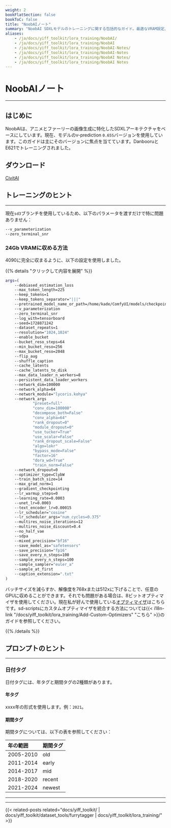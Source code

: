 ```yaml
---
weight: 2
bookFlatSection: false
bookToC: false
title: "NoobAIノート"
summary: "NoobAI SDXLモデルのトレーニングに関する包括的なガイド。最適なVRAM設定、トレーニングパラメータ、および時期特定のタグを使用したプロンプト技術を含みます。"
aliases:
    - /ja/docs/yiff_toolkit/lora_training/NoobAI/
    - /ja/docs/yiff_toolkit/lora_training/NoobAI
    - /ja/docs/yiff_toolkit/lora_training/NoobAI-Notes/
    - /ja/docs/yiff_toolkit/lora_training/NoobAI-Notes
    - /ja/docs/yiff_toolkit/lora_training/NoobAI Notes/
    - /ja/docs/yiff_toolkit/lora_training/NoobAI Notes
---
```


<!--markdownlint-disable MD025 -->

# NoobAIノート

---

## はじめに

NoobAIは、アニメとファーリーの画像生成に特化したSDXLアーキテクチャをベースにしています。現在、モデルのv-prediction `0.65S`バージョンを使用しています。このガイドは主にそのバージョンに焦点を当てています。DanbooruとE621でトレーニングされました。

## ダウンロード

[CivitAI](https://civitai.com/models/833294?modelVersionId=1093948)

## トレーニングのヒント

---

現在`sd3`ブランチを使用しているため、以下のパラメータを渡すだけで特に問題ありません：

```bash
--v_parameterization
--zero_terminal_snr
```

### 24Gb VRAMに収める方法

4090に完全に収まるように、以下の設定を使用しました。

{{% details "クリックして内容を展開"  %}}

```bash
args=(
    --debiased_estimation_loss
    --max_token_length=225
    --keep_tokens=1
    --keep_tokens_separator="|||"
    --pretrained_model_name_or_path=/home/kade/ComfyUI/models/checkpoints/noobaiXLVpredv06.safetensors
    --v_parameterization
    --zero_terminal_snr
    --log_with=tensorboard
    --seed=1728871242
    --dataset_repeats=1
    --resolution="1024,1024"
    --enable_bucket
    --bucket_reso_steps=64
    --min_bucket_reso=256
    --max_bucket_reso=2048
    --flip_aug
    --shuffle_caption
    --cache_latents
    --cache_latents_to_disk
    --max_data_loader_n_workers=8
    --persistent_data_loader_workers
    --network_dim=100000
    --network_alpha=64
    --network_module="lycoris.kohya"
    --network_args
            "preset=full"
            "conv_dim=100000"
            "decompose_both=False"
            "conv_alpha=64"
            "rank_dropout=0"
            "module_dropout=0"
            "use_tucker=True"
            "use_scalar=False"
            "rank_dropout_scale=False"
            "algo=lokr"
            "bypass_mode=False"
            "factor=16"
            "dora_wd=True"
            "train_norm=False"
    --network_dropout=0
    --optimizer_type=ClybW
    --train_batch_size=14
    --max_grad_norm=1
    --gradient_checkpointing
    --lr_warmup_steps=0
    --learning_rate=0.0003
    --unet_lr=0.0003
    --text_encoder_lr=0.00015
    --lr_scheduler="cosine"
    --lr_scheduler_args="num_cycles=0.375"
    --multires_noise_iterations=12
    --multires_noise_discount=0.4
    --no_half_vae
    --sdpa
    --mixed_precision="bf16"
    --save_model_as="safetensors"
    --save_precision="fp16"
    --save_every_n_steps=100
    --sample_every_n_steps=100
    --sample_sampler="euler_a"
    --sample_at_first
    --caption_extension=".txt"
)
```

バッチサイズを減らすか、解像度を768xまたは512xに下げることで、任意のGPUに収めることができます。それでも問題がある場合は、8ビットオプティマイザを使用してください。現在私が好んで使用している[オプティマイザ](https://github.com/ka-de/sd-scripts/blob/dev/library/optimizers/clybius.py)はこちらです。sd-scriptsにカスタムオプティマイザを統合する方法については{{< i18n-link "/docs/yiff_toolkit/lora_training/Add-Custom-Optimizers" "こちら" >}}のガイドを参照してください。

{{% /details %}}

<!--

### 細かい点

{{% details "クリックして内容を展開" %}}

この警告は単なる情報メッセージにすべきです：

```diff
diff --git a/library/sd3_train_utils.py b/library/sd3_train_utils.py
index 38f3c25..c9951a1 100644
--- a/library/sd3_train_utils.py
+++ b/library/sd3_train_utils.py
@@ -290,7 +290,7 @@ def add_sd3_training_arguments(parser: argparse.ArgumentParser):
 def verify_sdxl_training_args(args: argparse.Namespace, supportTextEncoderCaching: bool = True):
     assert not args.v2, "v2 cannot be enabled in SDXL training / SDXL学習ではv2を有効にすることはできません"
     if args.v_parameterization:
-        logger.warning("v_parameterization will be unexpected / SDXL学習ではv_parameterizationは想定外の動作になります")
+        logger.info("v_parameterization is enabled / v_parameterizationが有効になりました")

     if args.clip_skip is not None:
         logger.warning("clip_skip will be unexpected / SDXL学習ではclip_skipは動作しません")
diff --git a/library/sdxl_train_util.py b/library/sdxl_train_util.py
index dc3887c..dc883aa 100644
--- a/library/sdxl_train_util.py
+++ b/library/sdxl_train_util.py
@@ -345,7 +345,7 @@ def add_sdxl_training_arguments(parser: argparse.ArgumentParser, support_text_en
 def verify_sdxl_training_args(args: argparse.Namespace, supportTextEncoderCaching: bool = True):
     assert not args.v2, "v2 cannot be enabled in SDXL training / SDXL学習ではv2を有効にすることはできません"
     if args.v_parameterization:
-        logger.warning("v_parameterization will be unexpected / SDXL学習ではv_parameterizationは想定外の動作になります")
+        logger.info("v_parameterization is enabled / v_parameterizationが有効になりました")

     if args.clip_skip is not None:
         logger.warning("clip_skip will be unexpected / SDXL学習ではclip_skipは動作しません")
```

この時点で誰もが読んだ研究論文へのリンクの代わりに、この情報を表示するだけでもよいでしょう：

```diff
diff --git a/library/custom_train_functions.py b/library/custom_train_functions.py
index faf4430..818056c 100644
--- a/library/custom_train_functions.py
+++ b/library/custom_train_functions.py
@@ -27,7 +27,7 @@ def prepare_scheduler_for_custom_training(noise_scheduler, device):

 def fix_noise_scheduler_betas_for_zero_terminal_snr(noise_scheduler):
     # fix beta: zero terminal SNR
-    logger.info(f"fix noise scheduler betas: https://arxiv.org/abs/2305.08891")
+    logger.info(f"zero terminal SNR enabled. / ゼロ終端SNR有効化")

     def enforce_zero_terminal_snr(betas):
         # Convert betas to alphas_bar_sqrt
```

最後に、ここに改行がある理由がわかりません：

```diff
diff --git a/library/train_util.py b/library/train_util.py
index 1aca021..4afcfc3 100644
--- a/library/train_util.py
+++ b/library/train_util.py
@@ -6078,7 +6078,6 @@ def sample_images_common(
             if steps % args.sample_every_n_steps != 0 or epoch is not None:  # steps is not divisible or end of epoch
                 return

-    logger.info("")
     logger.info(f"generating sample images at step / サンプル画像生成 ステップ: {steps}")
     if not os.path.isfile(args.sample_prompts):
         logger.error(f"No prompt file / プロンプトファイルがありません: {args.sample_prompts}")
```

{{% /details %}}
-->

## プロンプトのヒント

---

### 日付タグ

日付タグには、年タグと期間タグの2種類があります。

#### 年タグ

xxxx年の形式を使用します。例：`2021`。

#### 期間タグ

期間タグについては、以下の表を参照してください：

| **年の範囲** | **期間タグ** |
|:------------|:-------------|
| 2005-2010  | old         |
| 2011-2014  | early       |
| 2014-2017  | mid         |
| 2018-2020  | recent      |
| 2021-2024  | newest      |

---

---

{{< related-posts related="docs/yiff_toolkit/ | docs/yiff_toolkit/dataset_tools/furrytagger | docs/yiff_toolkit/lora_training/" >}}
